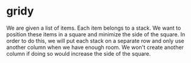 # gridy
We are given a list of items. Each item belongs to a stack. We want to position these items in a square and minimize the side of the square. In order to do this, we will put each stack on a separate row and only use another column when we have enough room. We won't create another column if doing so would increase the side of the square.
